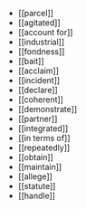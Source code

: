 - [[parcel]]
- [[agitated]]
- [[account for]]
- [[industrial]]
- [[fondness]]
- [[bait]]
- [[acclaim]]
- [[incident]]
- [[declare]]
- [[coherent]]
- [[demonstrate]]
- [[partner]]
- [[integrated]]
- [[in terms of]]
- [[repeatedly]]
- [[obtain]]
- [[maintain]]
- [[allege]]
- [[statute]]
- [[handle]]